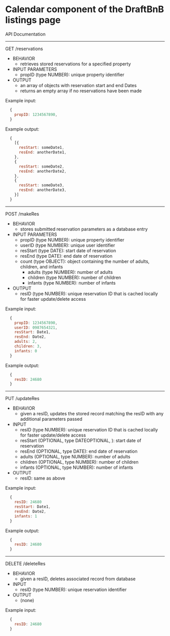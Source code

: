 # Calendar component of the DraftBnB listings page

API Documentation
______________________________________________________________________
GET /reservations
- BEHAVIOR
  - retrieves stored reservations for a specified property
- INPUT PARAMETERS
  - propID (type NUMBER): unique property identifier
- OUTPUT
  - an array of objects with reservation start and end Dates
  - returns an empty array if no reservations have been made

Example input:
```javascript
  {
    propID: 1234567890,
  } 
```

Example output:
```javascript
  {
    [{
      resStart: someDate1,
      resEnd: anotherDate1,
    },
    {
      resStart: someDate2,
      resEnd: anotherDate2,
    },
    {
      resStart: someDate3,
      resEnd: anotherDate3,
    }]
  }
```
______________________________________________________________________
POST /makeRes
- BEHAVIOR
  - stores submitted reservation parameters as a database entry
- INPUT PARAMETERS
  - propID (type NUMBER): unique property identifier
  - userID (type NUMBER): unique user identifier
  - resStart (type DATE): start date of reservation
  - resEnd (type DATE): end date of reservation
  - count (type OBJECT): object containing the number of adults, children, and infants
    - adults (type NUMBER): number of adults
    - children (type NUMBER): number of children
    - infants (type NUMBER): number of infants
- OUTPUT
  - resID (type NUMBER): unique reservation ID that is cached locally for faster update/delete access

Example input: 
```javascript
  {
    propID: 1234567890,
    userID: 0987654321,
    resStart: Date1,
    resEnd: Date2,
    adults: 2,
    children: 3,
    infants: 0
  }
```

Example output:
```javascript
  {
    resID: 24680
  }
```
______________________________________________________________________
PUT /updateRes
- BEHAVIOR
  - given a resID, updates the stored record matching the resID with any additional parameters passed
- INPUT
  - resID (type NUMBER): unique reservation ID that is cached locally for faster update/delete access
  - resStart (OPTIONAL, type DATEOPTIONAL, ): start date of reservation
  - resEnd (OPTIONAL, type DATE): end date of reservation
  - adults (OPTIONAL, type NUMBER): number of adults
  - children (OPTIONAL, type NUMBER): number of children
  - infants (OPTIONAL, type NUMBER): number of infants
- OUTPUT
  - resID: same as above

Example input: 
```javascript
  {
    resID: 24680
    resStart: Date1,
    resEnd: Date2,
    infants: 1
  }
```

Example output:
```javascript
  {
    resID: 24680
  }
```
______________________________________________________________________
DELETE /deleteRes
- BEHAVIOR
  - given a resID, deletes associated record from database
- INPUT
  - resID (type NUMBER): unique reservation identifier
- OUTPUT
  - (none)

Example input:
```javascript
  {
    resID: 24680
  }
```